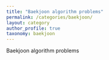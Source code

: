 ```yaml
---
title: "Baekjoon algorithm problems"
permalink: /categories/baekjoon/
layout: category
author_profile: true
taxonomy: baekjoon
---
```


Baekjoon algorithm problems
